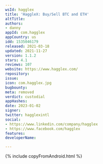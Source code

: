 ```yaml
---
wsId: hagglex
title: 'HaggleX: Buy/Sell BTC and ETH'
altTitle: 
authors:
- danny
appId: com.hagglex
appCountry: us
idd: 1535046179
released: 2021-03-18
updated: 2021-11-27
version: 1.1.2
stars: 4.1
reviews: 107
website: https://www.hagglex.com/
repository: 
issue: 
icon: com.hagglex.jpg
bugbounty: 
meta: removed
verdict: custodial
appHashes: 
date: 2023-01-02
signer: 
twitter: hagglexintl
social:
- https://www.linkedin.com/company/hagglex
- https://www.facebook.com/hagglex
features: 
developerName: 

---
```


{% include copyFromAndroid.html %}
